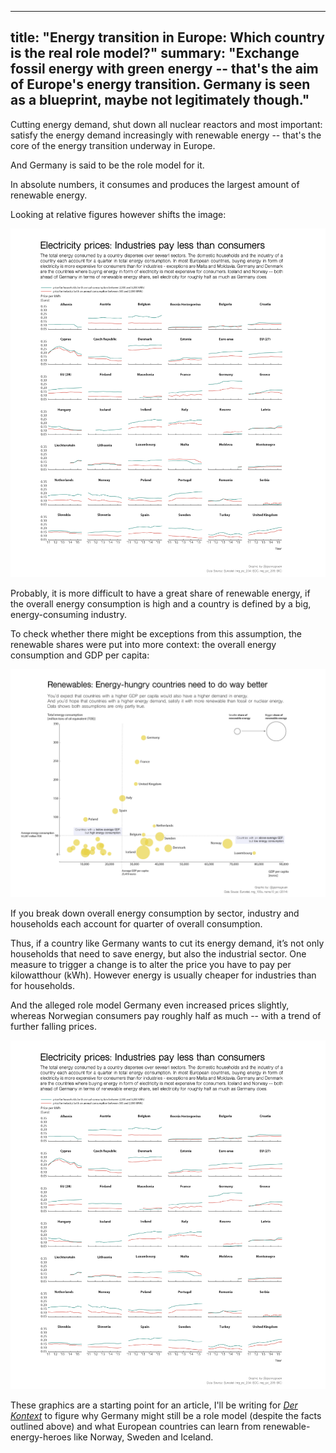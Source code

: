 
---
  title: "Energy transition in Europe: Which country is the real role model?"
  summary: "Exchange fossil energy with green energy -- that's the aim of Europe's energy transition. Germany is seen as a blueprint, maybe not legitimately though."
---

Cutting energy demand, shut down all nuclear reactors and most important: satisfy the energy demand increasingly with renewable energy -- that's the core of the energy transition underway in Europe.

And Germany is said to be the role model for it.

In absolute numbers, it consumes and produces the largest amount of renewable energy.

Looking at relative figures however shifts the image:

![relative_share_renewables](energy-multiples-prices-merged-1200.png)

Probably, it is more difficult to have a great share of renewable energy, if the overall energy consumption is high and a country is defined by a big, energy-consuming industry.

To check whether there might be exceptions from this assumption, the renewable shares were put into more context: the overall energy consumption and GDP per capita:

![shares_in_context](energy_scatter-1200-02.png)

If you break down overall energy consumption by sector, industry and households each account for quarter of overall consumption.

Thus, if a country like Germany wants to cut its energy demand, it’s not only households that need to save energy, but also the industrial sector. One measure to trigger a change is to alter the price you have to pay per kilowatthour (kWh). However energy is usually cheaper for industries than for households.

And the alleged role model Germany even increased prices slightly, whereas Norwegian consumers pay roughly half as much -- with a trend of further falling prices.

![energy_prices](energy-multiples-prices-merged-1200.png)

These graphics are a starting point for an article, I'll be writing for [*Der Kontext*](http://wwww.derkontext.com) to figure why Germany might still be a role model (despite the facts outlined above) and what European countries can learn from renewable-energy-heroes like Norway, Sweden and Iceland.
